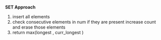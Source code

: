 **SET Approach**
​
1. insert all elements
2. check consecutive elements in num if they are present increase count and erase those elements
3. return max(longest , curr_longest )
